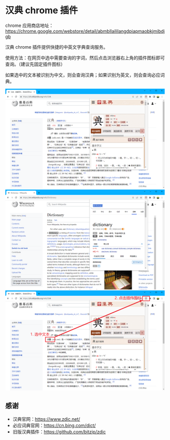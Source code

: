 # 汉典 chrome 插件

chrome 应用商店地址：https://chrome.google.com/webstore/detail/abmbllaililangdpiapmaobkjmibdjgb

汉典 chrome 插件提供快捷的中英文字典查询服务。

使用方法：在网页中选中需要查询的字词，然后点击浏览器右上角的插件图标即可查询。（建议先固定插件图标）

如果选中的文本被识别为中文，则会查询汉典；如果识别为英文，则会查询必应词典。

![汉典查询截图](img/screenshot_1.png "汉典查询截图")
![必应词典查询截图](img/screenshot_2.png "必应词典查询截图")
![汉典查询说明](img/screenshot_3.png "汉典查询说明")

## 感谢
* 汉典官网：https://www.zdic.net/
* 必应词典官网：https://cn.bing.com/dict/
* 旧版汉典插件：https://github.com/bitzip/zdic